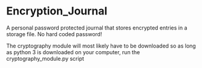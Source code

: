 # Encryption_Journal
A personal password protected journal that stores encrypted entries in a storage file. No hard coded password!

The cryptography module will most likely have to be downloaded so as long as python 3 is downloaded on your computer, run the cryptography_module.py script
